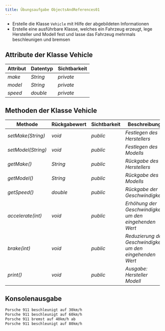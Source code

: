 ```yaml
---
title: Übungsaufgabe ObjectsAndReferences01
---
```


- Erstelle die Klasse `Vehicle` mit Hilfe der abgebildeten Informationen
- Erstelle eine ausführbare Klasse, welches ein Fahrzeug erzeugt, lege Hersteller und Modell fest und lasse das Fahrzeug mehrmals beschleunigen und bremsen

## Attribute der Klasse Vehicle

| Attribut | Datentyp | Sichtbarkeit |
| -------- | -------- | ------------ |
| _make_   | _String_ | _private_    |
| _model_  | _String_ | _private_    |
| _speed_  | _double_ | _private_    |

## Methoden der Klasse Vehicle

| Methode            | Rückgabewert | Sichtbarkeit | Beschreibung                                              |
| ------------------ | ------------ | ------------ | --------------------------------------------------------- |
| _setMake(String)_  | _void_       | _public_     | _Festlegen des Herstellers_                               |
| _setModel(String)_ | _void_       | _public_     | _Festlegen des Modells_                                   |
| _getMake()_        | _String_     | _public_     | _Rückgabe des Herstellers_                                |
| _getModel()_       | _String_     | _public_     | _Rückgabe des Modells_                                    |
| _getSpeed()_       | _double_     | _public_     | _Rückgabe der Geschwindigkeit_                            |
| _accelerate(int)_  | _void_       | _public_     | _Erhöhung der Geschwindigkeit um den eingehenden Wert_    |
| _brake(int)_       | _void_       | _public_     | _Reduzierung der Geschwindigkeit um den eingehenden Wert_ |
| _print()_          | _void_       | _public_     | _Ausgabe: Hersteller Modell_                              |

## Konsolenausgabe

```markdown
Porsche 911 beschleunigt auf 30km/h
Porsche 911 beschleunigt auf 60km/h
Porsche 911 bremst auf 40km/h ab
Porsche 911 beschleunigt auf 80km/h
```
